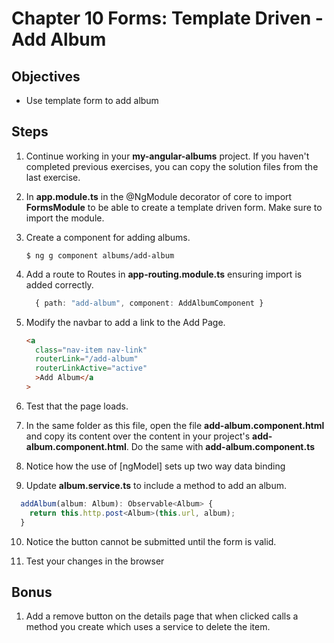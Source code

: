 # Chapter 10 Forms: Template Driven - Add Album

## Objectives

- Use template form to add album

## Steps

1. Continue working in your **my-angular-albums** project. If you haven't completed previous exercises, you can copy the solution files from the last exercise.

2. In **app.module.ts** in the @NgModule decorator of core to import **FormsModule** to be able to create a template driven form. Make sure to import the module.

3. Create a component for adding albums.

   ```console
   $ ng g component albums/add-album
   ```

4. Add a route to Routes in **app-routing.module.ts** ensuring import is added correctly.

   ```typescript
     { path: "add-album", component: AddAlbumComponent }
   ```

5. Modify the navbar to add a link to the Add Page.

   ```html
   <a
     class="nav-item nav-link"
     routerLink="/add-album"
     routerLinkActive="active"
     >Add Album</a
   >
   ```

6. Test that the page loads.

7. In the same folder as this file, open the file **add-album.component.html** and copy its content over the content in your project's **add-album.component.html**. Do the same with **add-album.component.ts**

8. Notice how the use of [ngModel] sets up two way data binding

9. Update **album.service.ts** to include a method to add an album.

  ```typescript
    addAlbum(album: Album): Observable<Album> {
      return this.http.post<Album>(this.url, album);
    }

  ```

10. Notice the button cannot be submitted until the form is valid.

11. Test your changes in the browser

## Bonus

1.  Add a remove button on the details page that when clicked calls a method you create which uses a service to delete the item.
